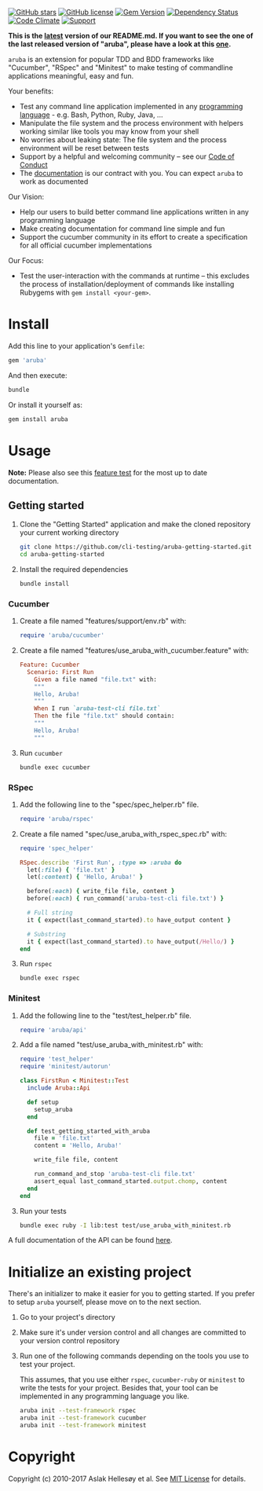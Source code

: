 [![GitHub stars](https://img.shields.io/github/stars/cucumber/aruba.svg)](https://github.com/cucumber/aruba/stargazers)
[![GitHub license](https://img.shields.io/badge/license-MIT-blue.svg)](https://raw.githubusercontent.com/cucumber/aruba/master/LICENSE)
[![Gem Version](https://badge.fury.io/rb/aruba.svg)](http://badge.fury.io/rb/aruba)
[![Dependency Status](https://gemnasium.com/cucumber/aruba.svg)](https://gemnasium.com/cucumber/aruba)
[![Code Climate](https://codeclimate.com/github/cucumber/aruba.svg)](https://codeclimate.com/github/cucumber/aruba)
[![Support](https://img.shields.io/badge/cucumber-support-orange.svg)](https://cucumber.io/support)

**This is the [latest](https://github.com/cucumber/aruba/blob/master/features/README.md) version of our README.md. If you want to see the one of the last released version of "aruba", please have a look at this [one](https://github.com/cucumber/aruba/blob/still/features/README.md).**

`aruba` is an extension for popular TDD and BDD frameworks like "Cucumber", "RSpec" and "Minitest" to make testing of commandline applications meaningful, easy and fun.

Your benefits:

* Test any command line application implemented in any [programming
  language](https://github.com/cucumber/aruba/tree/master/features/01_getting_started_with_aruba/supported_testing_frameworks.feature) -
  e.g. Bash, Python, Ruby, Java, ...
* Manipulate the file system and the process environment with helpers working similar like tools you may know from your shell
* No worries about leaking state: The file system and the process environment will be reset between tests
* Support by a helpful and welcoming community &ndash; see our [Code of Conduct](https://github.com/cucumber/cucumber/blob/master/CODE_OF_CONDUCT.md)
* The [documentation](https://github.com/cucumber/aruba/tree/master/features/) is our contract with you. You can expect `aruba` to work as documented

Our Vision:

* Help our users to build better command line applications written in any programming language
* Make creating documentation for command line simple and fun
* Support the cucumber community in its effort to create a specification for all official cucumber implementations

Our Focus:
* Test the user-interaction with the commands at runtime &ndash; this excludes the process of installation/deployment of commands like installing Rubygems with `gem install <your-gem>`.

# Install

Add this line to your application's `Gemfile`:

~~~ruby
gem 'aruba'
~~~

And then execute:

~~~bash
bundle
~~~

Or install it yourself as:

~~~bash
gem install aruba
~~~

# Usage

**Note:** Please also see this
[feature test](https://github.com/cucumber/aruba/tree/master/features/01_getting_started_with_aruba/supported_testing_frameworks.feature)
for the most up to date documentation.

## Getting started

1. Clone the "Getting Started" application and make the cloned repository your current working directory

   ~~~bash
   git clone https://github.com/cli-testing/aruba-getting-started.git
   cd aruba-getting-started
   ~~~

2. Install the required dependencies

   ~~~bash
   bundle install
   ~~~

### Cucumber

1. Create a file named "features/support/env.rb" with:

   ~~~ruby
   require 'aruba/cucumber'
   ~~~

2. Create a file named "features/use_aruba_with_cucumber.feature" with:

   ~~~ruby
   Feature: Cucumber
     Scenario: First Run
       Given a file named "file.txt" with:
       """
       Hello, Aruba!
       """
       When I run `aruba-test-cli file.txt` 
       Then the file "file.txt" should contain:
       """
       Hello, Aruba!
       """
   ~~~

3. Run `cucumber`

   ~~~bash
   bundle exec cucumber
   ~~~

### RSpec

1. Add the following line to the "spec/spec_helper.rb" file.

   ~~~ruby
   require 'aruba/rspec'
   ~~~

2. Create a file named "spec/use_aruba_with_rspec_spec.rb" with:

   ~~~ruby
   require 'spec_helper'

   RSpec.describe 'First Run', :type => :aruba do
     let(:file) { 'file.txt' }
     let(:content) { 'Hello, Aruba!' }

     before(:each) { write_file file, content }
     before(:each) { run_command('aruba-test-cli file.txt') }

     # Full string
     it { expect(last_command_started).to have_output content }

     # Substring
     it { expect(last_command_started).to have_output(/Hello/) }
   end
   ~~~

3. Run `rspec`

   ~~~bash
   bundle exec rspec
   ~~~

### Minitest

1. Add the following line to the "test/test_helper.rb" file.

   ~~~ruby
   require 'aruba/api'
   ~~~

3. Add a file named "test/use_aruba_with_minitest.rb" with:

   ~~~ruby
   require 'test_helper'
   require 'minitest/autorun'

   class FirstRun < Minitest::Test
     include Aruba::Api

     def setup
       setup_aruba
     end

     def test_getting_started_with_aruba
       file = 'file.txt'
       content = 'Hello, Aruba!'

       write_file file, content

       run_command_and_stop 'aruba-test-cli file.txt'
       assert_equal last_command_started.output.chomp, content
     end
   end
   ~~~

4. Run your tests

   ~~~bash
   bundle exec ruby -I lib:test test/use_aruba_with_minitest.rb
   ~~~

A full documentation of the API can be found
[here](http://www.rubydoc.info/github/cucumber/aruba/master/frames).

# Initialize an existing project

There's an initializer to make it easier for you to getting started. If you
prefer to setup `aruba` yourself, please move on to the next section.

1. Go to your project's directory

2. Make sure it's under version control and all changes are committed to your
   version control repository

3. Run one of the following commands depending on the tools you use to test your project.

   This assumes, that you use either `rspec`, `cucumber-ruby` or `minitest` to
   write the tests for your project. Besides that, your tool can be implemented
   in any programming language you like.

   ~~~bash
   aruba init --test-framework rspec
   aruba init --test-framework cucumber
   aruba init --test-framework minitest
   ~~~

# Copyright

Copyright (c) 2010-2017 Aslak Hellesøy et al. See [MIT License](LICENSE) for details.

